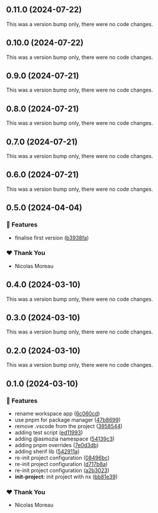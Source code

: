 ## 0.11.0 (2024-07-22)

This was a version bump only, there were no code changes.

## 0.10.0 (2024-07-22)

This was a version bump only, there were no code changes.

## 0.9.0 (2024-07-21)

This was a version bump only, there were no code changes.

## 0.8.0 (2024-07-21)

This was a version bump only, there were no code changes.

## 0.7.0 (2024-07-21)

This was a version bump only, there were no code changes.

## 0.6.0 (2024-07-21)

This was a version bump only, there were no code changes.

## 0.5.0 (2024-04-04)


### 🚀 Features

- finalise first version ([b3938fa](https://github.com/Asmozia/odoo/commit/b3938fa))

### ❤️  Thank You

- Nicolas Moreau

## 0.4.0 (2024-03-10)

This was a version bump only, there were no code changes.

## 0.3.0 (2024-03-10)

This was a version bump only, there were no code changes.

## 0.2.0 (2024-03-10)

This was a version bump only, there were no code changes.

## 0.1.0 (2024-03-10)


### 🚀 Features

- rename workspace app ([6c060cd](https://github.com/Asmozia/odoo/commit/6c060cd))
- use pnpm for package manager ([47b8699](https://github.com/Asmozia/odoo/commit/47b8699))
- remove .vscode from the project ([3958544](https://github.com/Asmozia/odoo/commit/3958544))
- adding test script ([ed11993](https://github.com/Asmozia/odoo/commit/ed11993))
- adding @asmozia namespace ([54139c3](https://github.com/Asmozia/odoo/commit/54139c3))
- adding pnpm overrides ([7e0d3db](https://github.com/Asmozia/odoo/commit/7e0d3db))
- adding sherif lib ([542911a](https://github.com/Asmozia/odoo/commit/542911a))
- re-init project configuration ([08496bc](https://github.com/Asmozia/odoo/commit/08496bc))
- re-init project configuration ([d717b8a](https://github.com/Asmozia/odoo/commit/d717b8a))
- re-init project configuration ([a2b3023](https://github.com/Asmozia/odoo/commit/a2b3023))
- **init-project:** init project with nx ([bb81e39](https://github.com/Asmozia/odoo/commit/bb81e39))

### ❤️  Thank You

- Nicolas Moreau
